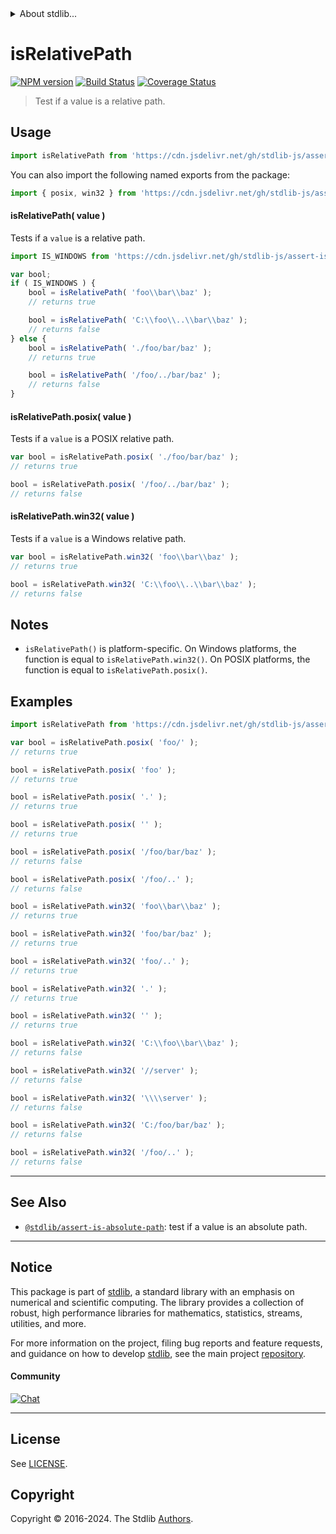 <!--

@license Apache-2.0

Copyright (c) 2018 The Stdlib Authors.

Licensed under the Apache License, Version 2.0 (the "License");
you may not use this file except in compliance with the License.
You may obtain a copy of the License at

   http://www.apache.org/licenses/LICENSE-2.0

Unless required by applicable law or agreed to in writing, software
distributed under the License is distributed on an "AS IS" BASIS,
WITHOUT WARRANTIES OR CONDITIONS OF ANY KIND, either express or implied.
See the License for the specific language governing permissions and
limitations under the License.

-->


<details>
  <summary>
    About stdlib...
  </summary>
  <p>We believe in a future in which the web is a preferred environment for numerical computation. To help realize this future, we've built stdlib. stdlib is a standard library, with an emphasis on numerical and scientific computation, written in JavaScript (and C) for execution in browsers and in Node.js.</p>
  <p>The library is fully decomposable, being architected in such a way that you can swap out and mix and match APIs and functionality to cater to your exact preferences and use cases.</p>
  <p>When you use stdlib, you can be absolutely certain that you are using the most thorough, rigorous, well-written, studied, documented, tested, measured, and high-quality code out there.</p>
  <p>To join us in bringing numerical computing to the web, get started by checking us out on <a href="https://github.com/stdlib-js/stdlib">GitHub</a>, and please consider <a href="https://opencollective.com/stdlib">financially supporting stdlib</a>. We greatly appreciate your continued support!</p>
</details>

# isRelativePath

[![NPM version][npm-image]][npm-url] [![Build Status][test-image]][test-url] [![Coverage Status][coverage-image]][coverage-url] <!-- [![dependencies][dependencies-image]][dependencies-url] -->

> Test if a value is a relative path.

<section class="intro">

</section>

<!-- /.intro -->



<section class="usage">

## Usage

```javascript
import isRelativePath from 'https://cdn.jsdelivr.net/gh/stdlib-js/assert-is-relative-path@deno/mod.js';
```

You can also import the following named exports from the package:

```javascript
import { posix, win32 } from 'https://cdn.jsdelivr.net/gh/stdlib-js/assert-is-relative-path@deno/mod.js';
```

#### isRelativePath( value )

Tests if a `value` is a relative path.

```javascript
import IS_WINDOWS from 'https://cdn.jsdelivr.net/gh/stdlib-js/assert-is-windows@deno/mod.js';

var bool;
if ( IS_WINDOWS ) {
    bool = isRelativePath( 'foo\\bar\\baz' );
    // returns true

    bool = isRelativePath( 'C:\\foo\\..\\bar\\baz' );
    // returns false
} else {
    bool = isRelativePath( './foo/bar/baz' );
    // returns true

    bool = isRelativePath( '/foo/../bar/baz' );
    // returns false
}
```

#### isRelativePath.posix( value )

Tests if a `value` is a POSIX relative path.

```javascript
var bool = isRelativePath.posix( './foo/bar/baz' );
// returns true

bool = isRelativePath.posix( '/foo/../bar/baz' );
// returns false
```

#### isRelativePath.win32( value )

Tests if a `value` is a Windows relative path.

```javascript
var bool = isRelativePath.win32( 'foo\\bar\\baz' );
// returns true

bool = isRelativePath.win32( 'C:\\foo\\..\\bar\\baz' );
// returns false
```

</section>

<!-- /.usage -->

<section class="notes">

## Notes

-   `isRelativePath()` is platform-specific. On Windows platforms, the function is equal to `isRelativePath.win32()`. On POSIX platforms, the function is equal to `isRelativePath.posix()`.

</section>

<!-- /.notes -->

<section class="examples">

## Examples

<!-- eslint no-undef: "error" -->

```javascript
import isRelativePath from 'https://cdn.jsdelivr.net/gh/stdlib-js/assert-is-relative-path@deno/mod.js';

var bool = isRelativePath.posix( 'foo/' );
// returns true

bool = isRelativePath.posix( 'foo' );
// returns true

bool = isRelativePath.posix( '.' );
// returns true

bool = isRelativePath.posix( '' );
// returns true

bool = isRelativePath.posix( '/foo/bar/baz' );
// returns false

bool = isRelativePath.posix( '/foo/..' );
// returns false

bool = isRelativePath.win32( 'foo\\bar\\baz' );
// returns true

bool = isRelativePath.win32( 'foo/bar/baz' );
// returns true

bool = isRelativePath.win32( 'foo/..' );
// returns true

bool = isRelativePath.win32( '.' );
// returns true

bool = isRelativePath.win32( '' );
// returns true

bool = isRelativePath.win32( 'C:\\foo\\bar\\baz' );
// returns false

bool = isRelativePath.win32( '//server' );
// returns false

bool = isRelativePath.win32( '\\\\server' );
// returns false

bool = isRelativePath.win32( 'C:/foo/bar/baz' );
// returns false

bool = isRelativePath.win32( '/foo/..' );
// returns false
```

</section>

<!-- /.examples -->



<!-- Section for related `stdlib` packages. Do not manually edit this section, as it is automatically populated. -->

<section class="related">

* * *

## See Also

-   <span class="package-name">[`@stdlib/assert-is-absolute-path`][@stdlib/assert/is-absolute-path]</span><span class="delimiter">: </span><span class="description">test if a value is an absolute path.</span>

</section>

<!-- /.related -->

<!-- Section for all links. Make sure to keep an empty line after the `section` element and another before the `/section` close. -->


<section class="main-repo" >

* * *

## Notice

This package is part of [stdlib][stdlib], a standard library with an emphasis on numerical and scientific computing. The library provides a collection of robust, high performance libraries for mathematics, statistics, streams, utilities, and more.

For more information on the project, filing bug reports and feature requests, and guidance on how to develop [stdlib][stdlib], see the main project [repository][stdlib].

#### Community

[![Chat][chat-image]][chat-url]

---

## License

See [LICENSE][stdlib-license].


## Copyright

Copyright &copy; 2016-2024. The Stdlib [Authors][stdlib-authors].

</section>

<!-- /.stdlib -->

<!-- Section for all links. Make sure to keep an empty line after the `section` element and another before the `/section` close. -->

<section class="links">

[npm-image]: http://img.shields.io/npm/v/@stdlib/assert-is-relative-path.svg
[npm-url]: https://npmjs.org/package/@stdlib/assert-is-relative-path

[test-image]: https://github.com/stdlib-js/assert-is-relative-path/actions/workflows/test.yml/badge.svg?branch=main
[test-url]: https://github.com/stdlib-js/assert-is-relative-path/actions/workflows/test.yml?query=branch:main

[coverage-image]: https://img.shields.io/codecov/c/github/stdlib-js/assert-is-relative-path/main.svg
[coverage-url]: https://codecov.io/github/stdlib-js/assert-is-relative-path?branch=main

<!--

[dependencies-image]: https://img.shields.io/david/stdlib-js/assert-is-relative-path.svg
[dependencies-url]: https://david-dm.org/stdlib-js/assert-is-relative-path/main

-->

[chat-image]: https://img.shields.io/gitter/room/stdlib-js/stdlib.svg
[chat-url]: https://app.gitter.im/#/room/#stdlib-js_stdlib:gitter.im

[stdlib]: https://github.com/stdlib-js/stdlib

[stdlib-authors]: https://github.com/stdlib-js/stdlib/graphs/contributors

[cli-section]: https://github.com/stdlib-js/assert-is-relative-path#cli
[cli-url]: https://github.com/stdlib-js/assert-is-relative-path/tree/cli
[@stdlib/assert-is-relative-path]: https://github.com/stdlib-js/assert-is-relative-path/tree/main

[umd]: https://github.com/umdjs/umd
[es-module]: https://developer.mozilla.org/en-US/docs/Web/JavaScript/Guide/Modules

[deno-url]: https://github.com/stdlib-js/assert-is-relative-path/tree/deno
[deno-readme]: https://github.com/stdlib-js/assert-is-relative-path/blob/deno/README.md
[umd-url]: https://github.com/stdlib-js/assert-is-relative-path/tree/umd
[umd-readme]: https://github.com/stdlib-js/assert-is-relative-path/blob/umd/README.md
[esm-url]: https://github.com/stdlib-js/assert-is-relative-path/tree/esm
[esm-readme]: https://github.com/stdlib-js/assert-is-relative-path/blob/esm/README.md
[branches-url]: https://github.com/stdlib-js/assert-is-relative-path/blob/main/branches.md

[stdlib-license]: https://raw.githubusercontent.com/stdlib-js/assert-is-relative-path/main/LICENSE

[standard-streams]: https://en.wikipedia.org/wiki/Standard_streams

[mdn-regexp]: https://developer.mozilla.org/en-US/docs/Web/JavaScript/Guide/Regular_Expressions

<!-- <related-links> -->

[@stdlib/assert/is-absolute-path]: https://github.com/stdlib-js/assert-is-absolute-path/tree/deno

<!-- </related-links> -->

</section>

<!-- /.links -->
